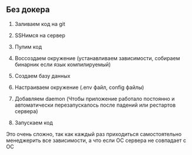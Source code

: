 
## Без докера

1. Заливаем код на git
	
2. SSHимся на сервер
	
3. Пулим код
	
4. Воссоздаем окружение (устанавливаем зависимости, собираем бинарник если язык компилируемый)
	
5. Создаем базу данных
	
6. Настраиваем окружение (.env файл, config файлы)
	
7. Добавляем daemon (Чтобы приложение работало постоянно и автоматически перезапускалось после падений или рестартов сервера)
	
8. Запускаем код

Это очень сложно, так как каждый раз приходиться самостоятельно менеджерить все зависимости, а что если ОС сервера не совпадает с ОС 